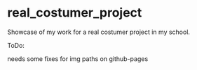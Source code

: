 # real_costumer_project
Showcase of my work for a real costumer project in my school.


ToDo:

needs some fixes for img paths on github-pages

